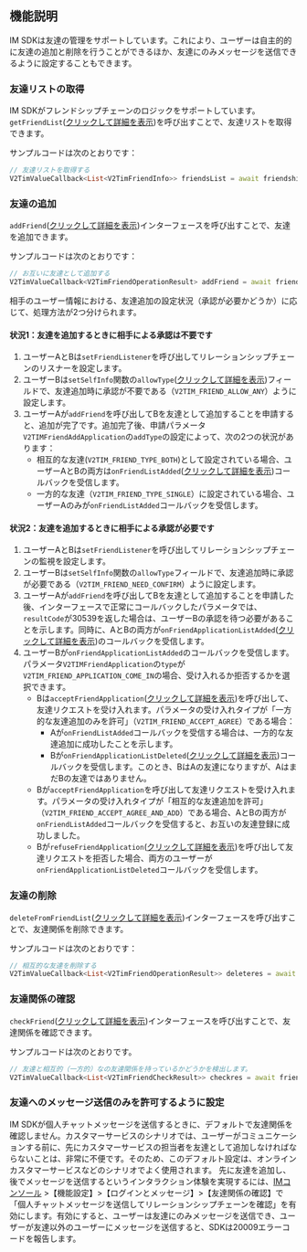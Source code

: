 ## 機能説明
IM SDKは友達の管理をサポートしています。これにより、ユーザーは自主的的に友達の追加と削除を行うことができるほか、友達にのみメッセージを送信できるように設定することもできます。

### 友達リストの取得
IM SDKがフレンドシップチェーンのロジックをサポートしています。`getFriendList`([クリックして詳細を表示](https://comm.qq.com/im/doc/flutter/zh/SDKAPI/Api/V2TIMFriendshipManager/getFriendList.html))を呼び出すことで、友達リストを取得できます。

サンプルコードは次のとおりです：


```dart
// 友達リストを取得する
V2TimValueCallback<List<V2TimFriendInfo>> friendsList = await friendshipManager.getFriendList();
```



### 友達の追加
`addFriend`([クリックして詳細を表示](https://comm.qq.com/im/doc/flutter/zh/SDKAPI/Api/V2TIMFriendshipManager/addFriend.html))インターフェースを呼び出すことで、友達を追加できます。

サンプルコードは次のとおりです：


```dart
// お互いに友達として追加する
V2TimValueCallback<V2TimFriendOperationResult> addFriend = await friendshipManager.addFriend(userID: "userID",remark:"友達追加時の注釈",addWording:"備考",addType:FriendTypeEnum.V2TIM_FRIEND_TYPE_BOTH);
```


相手のユーザー情報における、友達追加の設定状況（承認が必要かどうか）に応じて、処理方法が2つ分けられます。

#### 状況1：友達を追加するときに相手による承認は不要です
1. ユーザーAとBは`setFriendListener`を呼び出してリレーションシップチェーンのリスナーを設定します。
2. ユーザーBは`setSelfInfo`関数の`allowType`([クリックして詳細を表示](https://comm.qq.com/im/doc/flutter/zh/SDKAPI/Class/User/V2TimUserFullInfo.html#allowtype))フィールドで、友達追加時に承認が不要である（`V2TIM_FRIEND_ALLOW_ANY`）ように設定します。
3. ユーザーAが`addFriend`を呼び出してBを友達として追加することを申請すると、追加が完了です。追加完了後、申請パラメータ`V2TIMFriendAddApplication`の`addType`の設定によって、次の2つの状況があります：
   * 相互的な友達(`V2TIM_FRIEND_TYPE_BOTH`)として設定されている場合、ユーザーAとBの両方は`onFriendListAdded`([クリックして詳細を表示](https://comm.qq.com/im/doc/flutter/zh/SDKAPI/Callback/OnFriendListAddedCallback.html))コールバックを受信します。
   * 一方的な友達（`V2TIM_FRIEND_TYPE_SINGLE`）に設定されている場合、ユーザーAのみが`onFriendListAdded`コールバックを受信します。


#### 状況2：友達を追加するときに相手による承認が必要です
1. ユーザーAとBは`setFriendListener`を呼び出してリレーションシップチェーンの監視を設定します。
2. ユーザーBは`setSelfInfo`関数の`allowType`フィールドで、友達追加時に承認が必要である（`V2TIM_FRIEND_NEED_CONFIRM`）ように設定します。 
3. ユーザーAが`addFriend`を呼び出してBを友達として追加することを申請した後、インターフェースで正常にコールバックしたパラメータでは、`resultCode`が30539を返した場合は、ユーザーBの承認を待つ必要があることを示します。同時に、AとBの両方が`onFriendApplicationListAdded`([クリックして詳細を表示](https://comm.qq.com/im/doc/flutter/zh/SDKAPI/Callback/OnFriendApplicationListAddedCallback.html))のコールバックを受信します。
4. ユーザーBが`onFriendApplicationListAdded`のコールバックを受信します。パラメータ`V2TIMFriendApplication`の`type`が`V2TIM_FRIEND_APPLICATION_COME_IN`の場合、受け入れるか拒否するかを選択できます。
    - Bは`acceptFriendApplication`([クリックして詳細を表示](https://comm.qq.com/im/doc/flutter/zh/SDKAPI/Api/V2TIMFriendshipManager/acceptFriendApplication.html))を呼び出して、友達リクエストを受け入れます。パラメータの受け入れタイプが「一方的な友達追加のみを許可」（`V2TIM_FRIEND_ACCEPT_AGREE`）である場合：
      - Aが`onFriendListAdded`コールバックを受信する場合は、一方的な友達追加に成功したことを示します。
      - Bが`onFriendApplicationListDeleted`([クリックして詳細を表示](https://comm.qq.com/im/doc/flutter/zh/SDKAPI/Callback/OnFriendApplicationListDeletedCallback.html))コールバックを受信します。このとき、BはAの友達になりますが、AはまだBの友達ではありません。
    - Bが`acceptFriendApplication`を呼び出して友達リクエストを受け入れます。パラメータの受け入れタイプが「相互的な友達追加を許可」（`V2TIM_FRIEND_ACCEPT_AGREE_AND_ADD`）である場合、AとBの両方が`onFriendListAdded`コールバックを受信すると、お互いの友達登録に成功しました。
    - Bが`refuseFriendApplication`([クリックして詳細を表示](https://comm.qq.com/im/doc/flutter/zh/SDKAPI/Api/V2TIMFriendshipManager/refuseFriendApplication.html))を呼び出して友達リクエストを拒否した場合、両方のユーザーが`onFriendApplicationListDeleted`コールバックを受信します。


### 友達の削除
`deleteFromFriendList`([クリックして詳細を表示](https://comm.qq.com/im/doc/flutter/zh/SDKAPI/Api/V2TIMFriendshipManager/deleteFromFriendList.html))インターフェースを呼び出すことで、友達関係を削除できます。

サンプルコードは次のとおりです：


```dart
// 相互的な友達を削除する
V2TimValueCallback<List<V2TimFriendOperationResult>> deleteres = await friendshipManager.deleteFromFriendList(deleteType: FriendTypeEnum.V2TIM_FRIEND_TYPE_BOTH,userIDList:['user1']);
```



### 友達関係の確認
`checkFriend`([クリックして詳細を表示](https://comm.qq.com/im/doc/flutter/zh/SDKAPI/Api/V2TIMFriendshipManager/checkFriend.html))インターフェースを呼び出すことで、友達関係を確認できます。

サンプルコードは次のとおりです。


```dart
// 友達と相互的（一方的）なの友達関係を持っているかどうかを検出します。
V2TimValueCallback<List<V2TimFriendCheckResult>> checkres = await friendshipManager.checkFriend(checkType:FriendTypeEnum.V2TIM_FRIEND_TYPE_BOTH,userIDList: [] );
```


### 友達へのメッセージ送信のみを許可するように設定
IM SDKが個人チャットメッセージを送信するときに、デフォルトで友達関係を確認しません。カスタマーサービスのシナリオでは、ユーザーがコミュニケーションする前に、先にカスタマーサービスの担当者を友達として追加しなければならないことは、非常に不便です。そのため、このデフォルト設定は、オンラインカスタマーサービスなどのシナリオでよく使用されます。
先に友達を追加し、後でメッセージを送信するというインタラクション体験を実現するには、[IMコンソール](https://console.cloud.tencent.com/im) >【機能設定】>【ログインとメッセージ】>【友達関係の確認】で「個人チャットメッセージを送信してリレーションシップチェーンを確認」を有効にします。有効にすると、ユーザーは友達にのみメッセージを送信でき、ユーザーが友達以外のユーザーにメッセージを送信すると、SDKは20009エラーコードを報告します。

